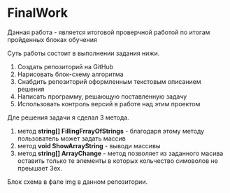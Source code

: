 # FinalWork

Данная работа - является итоговой проверчной работой по итогам пройденных блоках обучения


Суть работы состоит в выполнении задания нижи.

1. Создать репозиторий на GitHub
2. Нарисовать блок-схему алгоритма
3. Снабдить репозиторий оформленным текстовым описанием решения
4. Написать программу, решающую поставленную задачу
5. Использовать контроль версий в работе над этим проектом

Дле решения задачи я сделал 3 метода.
1. метод __string[] FillingFrrayOfStrings__ - благодаря этому методу пользователь может задать массив
2. метод __void ShowArrayString__ - выводи массивы
3. метод __string[] ArrayChange__ - метод позволяет из заданного масива оставить только те элементы в которых кольчество симоволов не преышает 3ех.


Блок схема в фале img в данном репозитории.